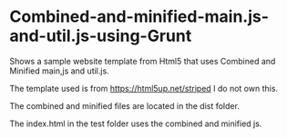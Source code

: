 # Combined-and-minified-main.js-and-util.js-using-Grunt
Shows a sample website template from Html5 that uses Combined and Minified main,js and util.js.

The template used is from https://html5up.net/striped
I do not own this.

The combined and minified files are located in the dist folder.

The index.html in the test folder uses the combined and minified js.

